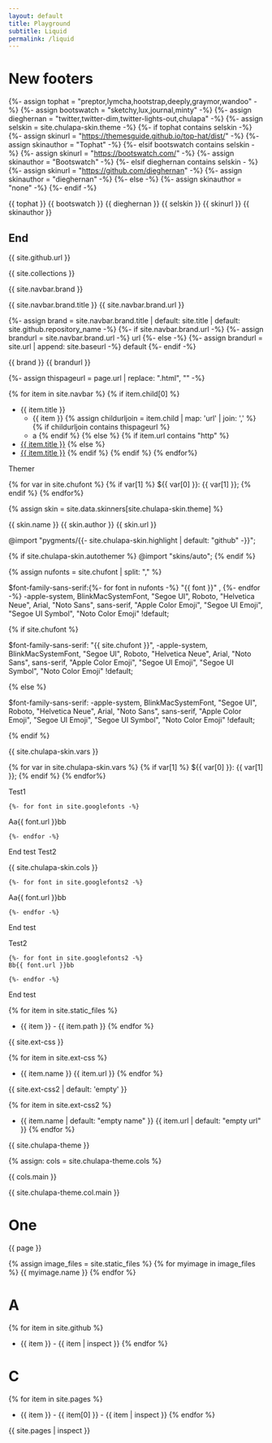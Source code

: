 ```yaml
---
layout: default
title: Playground
subtitle: Liquid 
permalink: /liquid
---
```




# New footers

{%- assign tophat       = "preptor,lymcha,hootstrap,deeply,graymor,wandoo"     -%}
{%- assign bootswatch   = "sketchy,lux,journal,minty"                      -%}
{%- assign dieghernan   = "twitter,twitter-dim,twitter-lights-out,chulapa" -%}
{%- assign selskin      = site.chulapa-skin.theme                             -%}
{%- if tophat contains selskin -%}
    {%- assign skinurl      = "https://themesguide.github.io/top-hat/dist/" -%}
    {%- assign skinauthor   = "Tophat" -%}
{%- elsif bootswatch contains selskin - %}
    {%- assign skinurl      = "https://bootswatch.com/" -%}
    {%- assign skinauthor   = "Bootswatch" -%}
{%- elsif dieghernan contains selskin - %}
    {%- assign skinurl      = "https://github.com/dieghernan" -%}
    {%- assign skinauthor   = "dieghernan" -%}
{%- else -%}
  {%- assign skinauthor   = "none" -%}
{%- endif -%}

{{ tophat }}
{{ bootswatch }}
{{ dieghernan }}
{{ selskin }}
{{ skinurl }}
{{ skinauthor }}


## End


{{ site.github.url }}



{{ site.collections }}



{{ site.navbar.brand }}



{{ site.navbar.brand.title }}
{{ site.navbar.brand.url }}

{%- assign brand = site.navbar.brand.title | default: site.title | default: site.github.repository_name  -%}
{%- if site.navbar.brand.url  -%}
  {%- assign brandurl = site.navbar.brand.url  -%}
  url
{%- else -%}
  {%- assign brandurl = site.url | append: site.baseurl -%}
  default
{%- endif -%}

{{ brand }}
{{ brandurl }}

{%- assign thispageurl = page.url | replace: ".html", ""  -%}

{% for item in site.navbar %}
  {% if item.child[0] %}
- {{ item.title }}
   - {{ item }}
{% assign childurljoin  =  item.child | map: 'url' | join: ',' %}
    {% if childurljoin contains thispageurl %}
    - a
    {% endif %}
  {% else %}
    {% if item.url contains "http" %}
- <a href="{{ item.url }}">{{ item.title }}</a>
    {% else %}
- <a href="{{ item.url | relative_url }}">{{ item.title }}</a>
    {% endif %}
  {% endif %}
{% endfor%}


Themer

{% for var in site.chufont %}
  {% if var[1] %}
   ${{ var[0] }}: {{ var[1] }};
  {% endif %}
{% endfor%}


{% assign skin = site.data.skinners[site.chulapa-skin.theme] %}

{{ skin.name }}
{{ skin.author }}
{{ skin.url }}


 @import "pygments/{{- site.chulapa-skin.highlight | default: "github" -}}";


{% if site.chulapa-skin.autothemer %}
@import "skins/auto";
{% endif %}

{% assign nufonts = site.chufont | split: "," %}


$font-family-sans-serif:{%- for font in nufonts -%}  "{{ font }}" , {%- endfor -%} -apple-system, BlinkMacSystemFont, "Segoe UI", Roboto, "Helvetica Neue", Arial, "Noto Sans", sans-serif, "Apple Color Emoji", "Segoe UI Emoji", "Segoe UI Symbol", "Noto Color Emoji" !default;





{% if site.chufont %}

$font-family-sans-serif: "{{ site.chufont }}", -apple-system, BlinkMacSystemFont, "Segoe UI", Roboto, "Helvetica Neue", Arial, "Noto Sans", sans-serif, "Apple Color Emoji", "Segoe UI Emoji", "Segoe UI Symbol", "Noto Color Emoji" !default;



{% else %}

$font-family-sans-serif:      -apple-system, BlinkMacSystemFont, "Segoe UI", Roboto, "Helvetica Neue", Arial, "Noto Sans", sans-serif, "Apple Color Emoji", "Segoe UI Emoji", "Segoe UI Symbol", "Noto Color Emoji" !default;

{% endif %} 




{{ site.chulapa-skin.vars }}


{% for var in site.chulapa-skin.vars %}
{% if var[1] %}
${{ var[0] }}: {{ var[1] }};
{% endif %}
{% endfor%}

Test1

    {%- for font in site.googlefonts -%}
   Aa{{ font.url }}bb

    {%- endfor -%}

End test
Test2

{{ site.chulapa-skin.cols }}

    {%- for font in site.googlefonts2 -%}
   Aa{{ font.url }}bb

    {%- endfor -%}

End test


Test2

    {%- for font in site.googlefonts2 -%}
    Bb{{ font.url }}bb

    {%- endfor -%}

End test


{% for item in site.static_files %}
-  {{ item }} - {{ item.path }}
{% endfor %}


{{ site.ext-css }}

{% for item in site.ext-css %}
- {{ item.name }} {{ item.url }}
{% endfor %}

{{ site.ext-css2 | default: 'empty' }}

{% for item in site.ext-css2 %}
- {{ item.name | default: "empty name" }} {{ item.url | default: "empty url" }}
{% endfor %}

{{ site.chulapa-theme }}

{% assign: cols = site.chulapa-theme.cols %}

{{ cols.main  }}

{{ site.chulapa-theme.col.main }}
# One
{{ page }}

{% assign image_files = site.static_files %}
{% for myimage in image_files %}
  {{ myimage.name }}
{% endfor %}

# A
{% for item in site.github %}
-  {{ item }} - {{ item | inspect }}
{% endfor %}

# C
{% for item in site.pages %}
-  {{ item }} - {{ item[0] }} - {{ item | inspect }}
{% endfor %}


{{ site.pages | inspect }}
